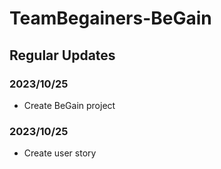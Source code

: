 # TeamBegainers-BeGain

## Regular Updates

### 2023/10/25
 - Create BeGain project

### 2023/10/25
 - Create user story

